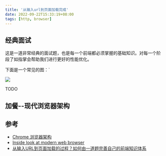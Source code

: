```yaml
---
title: '从输入url到页面加载完成'
date: 2022-09-22T15:33:19+08:00
tags: [http, browser]
---
```


## 经典面试

这是一道非常经典的面试题，也是每一个前端都必须掌握的基础知识。对每一个阶段了如指掌会帮助我们进行更好的性能优化。

下面是一个常见的图：`

![](https://cdn.jsdelivr.net/gh/yokiizx/picgo@main/img/202210191532653.png)

TODO

## 加餐--现代浏览器架构

## 参考

- [Chrome 浏览器架构](https://xie.infoq.cn/article/5d36d123bfd1c56688e125ad3)
- [Inside look at modern web browser](https://developer.chrome.com/blog/inside-browser-part1/)
- [从输入URL到页面加载的过程？如何由一道题完善自己的前端知识体系](http://www.dailichun.com/2018/03/12/whenyouenteraurl.html)